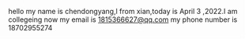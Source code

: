 hello my name is chendongyang,l from xian,today is April 3 ,2022.I am collegeing now 
my email is 1815366627@qq.com
my phone number is 18702955274
